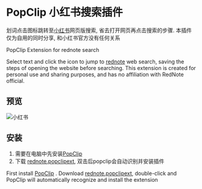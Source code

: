 # PopClip 小红书搜索插件

划词点击图标跳转至[小红书](https://www.xiaohongshu.com)网页版搜索, 省去打开网页再点击搜索的步骤. 
本插件仅为自用的同时分享, 和小红书官方没有任何关系

PopClip Extension for rednote search

Select text and click the icon to jump to [rednote](https://www.xiaohongshu.com) web search, saving the steps of opening the website before searching. This extension is created for personal use and sharing purposes, and has no affiliation with RedNote official.

## 预览
![小红书](https://github.com/user-attachments/assets/bd573385-bac4-441a-9052-a4dfe58d9200)

## 安装
1. 需要在电脑中先安装[PopClip](https://www.popclip.app/)
2. 下载 [rednote.popclipext](https://github.com/madssshi/popclip-rednote/raw/refs/heads/main/rednote.popclipext), 双击后popclip会自动识别并安装插件

First install [PopClip](https://www.popclip.app/) . Download [rednote.popclipext](https://github.com/madssshi/popclip-rednote/raw/refs/heads/main/rednote.popclipext), double-click and PopClip will automatically recognize and install the extension
